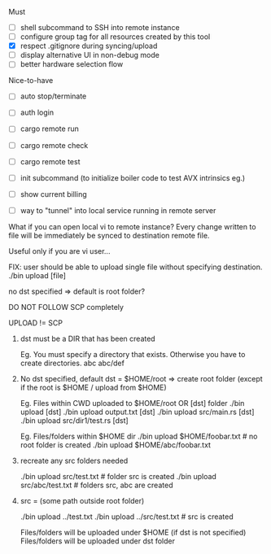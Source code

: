 Must
- [ ] shell subcommand to SSH into remote instance 
- [ ] configure group tag for all resources created by this tool
- [x] respect .gitignore during syncing/upload
- [ ] display alternative UI in non-debug mode
- [ ] better hardware selection flow

Nice-to-have
- [ ] auto stop/terminate
- [ ] auth login
- [ ] cargo remote run
- [ ] cargo remote check
- [ ] cargo remote test
- [ ] init subcommand (to initialize boiler code to test AVX intrinsics eg.)
- [ ] show current billing
- [ ] way to "tunnel" into local service running in remote server


What if you can open local vi to remote instance?
Every change written to file will be immediately be synced
to destination remote file.

Useful only if you are vi user...

FIX: user should be able to upload single file without specifying destination.
./bin upload [file]

no dst specified => default is root folder?

DO NOT FOLLOW SCP completely


UPLOAD != SCP

1. dst must be a DIR that has been created

    Eg. You must specify a directory that exists. Otherwise you have to create directories.
    abc
    abc/def

2. No dst specified, default dst = $HOME/root => create root folder (except if the root is $HOME / upload from $HOME)

    Eg. Files within CWD uploaded to $HOME/root OR [dst] folder
    ./bin upload [dst]
    ./bin upload output.txt [dst]
    ./bin upload src/main.rs [dst]
    ./bin upload src/dir1/test.rs [dst]

    Eg. Files/folders within $HOME dir
    ./bin upload $HOME/foobar.txt # no root folder is created
    ./bin upload $HOME/abc/foobar.txt

3. recreate any src folders needed

    ./bin upload src/test.txt # folder src is created
    ./bin upload src/abc/test.txt # folders src, abc are created

4. src = (some path outside root folder)

    ./bin upload ../test.txt
    ./bin upload ../src/test.txt # src is created

    Files/folders will be uploaded under $HOME (if dst is not specified)
    Files/folders will be uploaded under dst folder 
